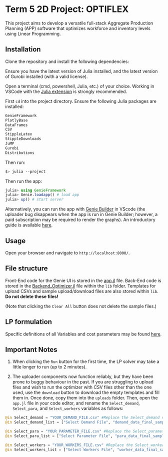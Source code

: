 # Term 5 2D Project: OPTIFLEX

This project aims to develop a versatile full-stack Aggregate Production Planning (APP) software that optimizes workforce and inventory levels using Linear Programming. 

## Installation

Clone the repository and install the following dependencies:

Ensure you have the latest version of Julia installed, and the latest version of Gurobi installed (with a valid license).

Open a terminal (cmd, powershell, Julia, etc.) of your choice. Working in VSCode with the [Julia extension](https://marketplace.visualstudio.com/items?itemName=julialang.language-julia) is strongly recommended.

First `cd` into the project directory. Ensure the following Julia packages are installed:

```bash
GenieFramework
PlotlyBase
DataFrames
CSV
StippleLatex
StippleDownloads
JuMP
Gurobi
Distributions
```
Then run:

```bash
$> julia --project 
```

Then run the app:

```julia
julia> using GenieFramework
julia> Genie.loadapp() # load app
julia> up() # start server
```

Alternatively, you can run the app with [Genie Builder](https://marketplace.visualstudio.com/items?itemName=GenieBuilder.geniebuilder) in VScode (the uploader bug disappears when the app is run in Genie Builder; however, a paid subscription may be required to render the graphs). An introductory guide is available [here](https://learn.genieframework.com/geniebuilder/docs).

## Usage

Open your browser and navigate to `http://localhost:8000/`.

## File structure

Front-End code for the Genie UI is stored in the [app.jl](https://github.com/Kaelen-Tay-Kai-Gen/2D-Project-Team-6-APP/blob/main/OPTIFLEX%20Genie%20App/app.jl) file. Back-End code is stored in the [Backend_Optimizer.jl](https://github.com/Kaelen-Tay-Kai-Gen/2D-Project-Team-6-APP/tree/main/OPTIFLEX%20Genie%20App/lib) file within the `lib` folder. Templates for upload CSVs and sample upload/download files are also stored within `lib`. **Do not delete these files!**

(Note that clicking the `Clear All` button does not delete the sample files.)

## LP formulation

Specific definitions of all Variables and cost parameters may be found [here](https://docs.google.com/document/d/1MLJF5VuhOFrI6JguJtWFDWgfCjEkQjxdbmZNGW0y3ug/edit?usp=sharing).

## Important Notes

1. When clicking the `Run` button for the first time, the LP solver may take a little longer to run (up to 2 minutes).

2. The uploader components now function reliably, but they have been prone to buggy behaviour in the past. If you are struggling to upload files and wish to run the optimizer with CSV files other than the one used, use the `download` button to download the empty templates and fill them in. Once done, copy them into the `uploads` folder. Then, open the `app.jl` file in your code editor, and rename the `Select_demand`, `Select_para`, and `Select_workers` variables as follows:

```julia
@in Select_demand = "YOUR_DEMAND_FILE.csv" #Replace the Select_demand value with your demand file name
@in Select_demand_list = ["Select Demand File", "demand_data_final_sample.csv", "YOUR_DEMAND_FILE.csv"]

@in Select_para = "YOUR_PARAMETER_FILE.csv" #Replace the Select_parameter value with your parameter file name
@in Select_para_list = ["Select Parameter File", "para_data_final_sample.csv", "YOUR_PARAMETER_FILE.csv"]    

@in Select_workers = "YOUR_WORKERS_FILE.csv" #Replace the Select_workers with your workers file name
@in Select_workers_list = ["Select Workers File", "worker_data_final_sample.csv", "YOUR_WORKERS_FILE.csv"]
```

